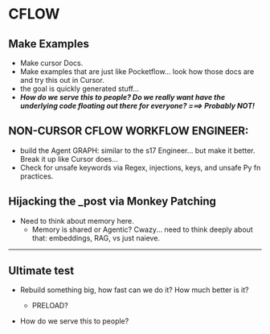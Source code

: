 # CFLOW

## Make Examples

- Make cursor Docs.
- Make examples that are just like Pocketflow... look how those docs are and try this out in Cursor.
- the goal is quickly generated stuff...
- ***How do we serve this to people?  Do we really want have the underlying code floating out there for everyone? ===> Probably NOT!***

## NON-CURSOR CFLOW WORKFLOW ENGINEER:

- build the Agent GRAPH:  similar to the s17 Engineer... but make it better.  Break it up like Cursor does... 
- Check for unsafe keywords via Regex, injections, keys, and unsafe Py fn practices.


## Hijacking the _post via Monkey Patching
- Need to think about memory here.
    - Memory is shared or Agentic?  Cwazy... need to think deeply about that: embeddings, RAG, vs just naieve.

___
## Ultimate test

- Rebuild something big, how fast can we do it?  How much better is it?
    - PRELOAD?

- How do we serve this to people?